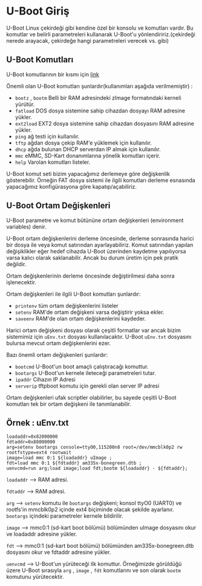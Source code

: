 # U-Boot Giriş

U-Boot Linux çekirdeği gibi kendine özel bir konsolu ve komutları vardır. Bu komutlar ve belirli parametreleri kullanarak U-Boot'u yönlendiririz.(çekirdeği nerede arayacak, çekirdeğe hangi parametreleri verecek vs. gibi)

## U-Boot Komutları

U-Boot komutlarının bir kısmı için [link](https://www.denx.de/wiki/U-Bootdoc/BasicCommandSet)

Önemli olan U-Boot komutları şunlardır(kullanımları aşağıda verilmemiştir) : 

* `bootz` , `bootm` Belli bir RAM adresindeki zImage formatındaki kerneli yürütür.
* `fatload` DOS dosya sistemine sahip cihazdan dosyayı RAM adresine yükler.  
* `ext2load` EXT2 dosya sistemine sahip cihazdan dosyasını RAM adresine yükler.
* `ping` ağ testi için kullanılır.
* `tftp` ağdan dosya çekip RAM'e yüklemek için kullanılır.
* `dhcp` ağda bulunan DHCP serverdan IP almak için kullanılır.
* `mmc` eMMC, SD-Kart donanımlarına yönelik komutları içerir.
* `help` Varolan komutları listeler.

U-Boot komut seti bizim yapacağımız derlemeye göre değişkenlik gösterebilir. Örneğin FAT dosya sistemi ile ilgili komutları derleme esnasında yapacağımız konfigürasyona göre kapatıp/açabiliriz.

## U-Boot Ortam Değişkenleri

U-Boot parametre ve komut bütününe ortam değişkenleri (environment variables) denir. 

U-Boot ortam değişkenlerini derleme öncesinde, derleme sonrasında harici bir dosya ile veya komut satırından ayarlayabiliriz. Komut satırından yapılan değişiklikler eğer hedef cihazda U-Boot üzerinden kaydetme yapılıyorsa varsa kalıcı olarak saklanabilir. Ancak bu durum üretim için pek pratik değildir.

Ortam değişkenlerinin derleme öncesinde değiştirilmesi daha sonra işlenecektir.

Ortam değişkenleri ile ilgili U-Boot komutları şunlardır:

* `printenv` tüm ortam değişkenlerini listeler
* `setenv` RAM'de ortam değişkeni varsa değiştirir yoksa ekler.
* `saveenv` RAM'de olan ortam değişkenlerini kaydeder. 

Harici ortam değişkeni dosyası olarak çeşitli formatlar var ancak bizim sistemimiz için `uEnv.txt` dosyası kullanılacaktır. U-Boot `uEnv.txt` dosyasını bulursa mevcut ortam değişkenlerini ezer. 

Bazı önemli ortam değişkenleri şunlardır:

* `bootcmd` U-Boot'un boot amaçlı çalıştıracağı komuttur.
* `bootargs` U-Boot'un kernele ileteceği parametreleri tutar.
* `ipaddr` Cihazın IP Adresi
* `serverip` tftpboot komutu için gerekli olan server IP adresi

Ortam değişkenleri ufak scriptler olabilirler, bu sayede çeşitli U-Boot komutları tek bir ortam değişkeni ile tanımlanabilir.

## Örnek : uEnv.txt 

~~~
loadaddr=0x82000000
fdtaddr=0x88000000
arg=setenv bootargs console=ttyO0,115200n8 root=/dev/mmcblk0p2 rw rootfstype=ext4 rootwait
image=load mmc 0:1 ${loadaddr} uImage ;
fdt=load mmc 0:1 ${fdtaddr} am335x-bonegreen.dtb ;
uenvcmd=run arg;load image;load fdt;bootm ${loadaddr} - ${fdtaddr};
~~~

`loadaddr` --> RAM adresi.

`fdtaddr` --> RAM adresi.  

`arg` --> `setenv` komutu ile `bootargs` değişkeni; konsol ttyO0 (UART0) ve rootfs'in mmcblk0p2 içinde ext4 biçiminde olacak şekilde ayarlanır. `bootargs` içindeki parametreler kernele bildirilir.  

`image` --> mmc0:1 (sd-kart boot bölümü) bölümünden uImage dosyasını okur ve loadaddr adresine yükler.  

`fdt` --> mmc0:1 (sd-kart boot bölümü) bölümünden am335x-bonegreen.dtb dosyasını okur ve fdtaddr adresine yükler.  

`uenvcmd` --> U-Boot'un yürüteceği ilk komuttur. Örneğimizde görüldüğü üzere U-Boot sırasıyla `arg` , `image` , `fdt` komutlarını ve son olarak `bootm` komutunu yürütecektir.   
